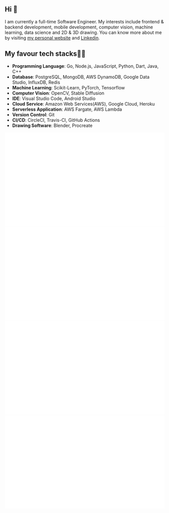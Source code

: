 ## Hi 👋

I am currently a full-time Software Engineer. My interests include frontend & backend development, mobile development, computer vision, machine learning, data science and 2D & 3D drawing. You can know more about me by visiting [my personal website](https://leohung.herokuapp.com/) and [Linkedin](https://www.linkedin.com/in/leo-hung-6b13521ab/).

## My favour tech stacks🧑‍💻
- **Programming Language**: Go, Node.js, JavaScript, Python, Dart, Java, C++
- **Database**: PostgreSQL, MongoDB, AWS DynamoDB, Google Data Studio, InfluxDB, Redis
- **Machine Learning**: Scikit-Learn, PyTorch, Tensorflow
- **Computer Vision**: OpenCV, Stable Diffusion
- **IDE**: Visual Studio Code, Android Studio
- **Cloud Service**: Amazon Web Services(AWS), Google Cloud, Heroku
- **Serverless Application**: AWS Fargate, AWS Lambda
- **Version Control**: Git
- **CI/CD**: CircleCI, Travis-CI, GitHub Actions
- **Drawing Software**: Blender, Procreate

[![](https://raw.githubusercontent.com/srleohung/github-stats/master/generated/overview.svg#gh-dark-mode-only)](https://github.com/srleohung)
[![](https://raw.githubusercontent.com/srleohung/github-stats/master/generated/overview.svg#gh-light-mode-only)](https://github.com/srleohung)
[![](https://raw.githubusercontent.com/srleohung/github-stats/master/generated/languages.svg#gh-dark-mode-only)](https://github.com/srleohung)
[![](https://raw.githubusercontent.com/srleohung/github-stats/master/generated/languages.svg#gh-light-mode-only)](https://github.com/srleohung)

